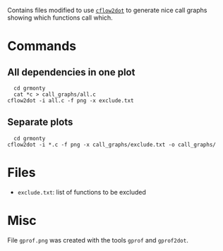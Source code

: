 Contains files modified to use [`cflow2dot`](https://github.com/johnyf/pycflow2dot) to generate nice call graphs showing which functions call which.

# Commands

## All dependencies in one plot

	  cd grmonty
	  cat *c > call_graphs/all.c
    cflow2dot -i all.c -f png -x exclude.txt 

## Separate plots

	  cd grmonty
    cflow2dot -i *.c -f png -x call_graphs/exclude.txt -o call_graphs/


# Files

- `exclude.txt`: list of functions to be excluded

# Misc 

File `gprof.png` was created with the tools `gprof` and `gprof2dot`.